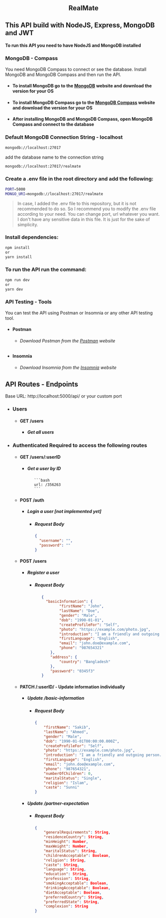 ## <p align="center">RealMate</p>

## This API build with NodeJS, Express, MongoDB and JWT

#### To run this API you need to have NodeJS and MongoDB installed

### MongoDB - Compass
You need MongoDB Compass to connect or see the database. Install MongoDB and MongoDB Compass and then run the API.

- #### To install MongoDB go to the [MongoDB](https://www.mongodb.com/try/download/community) website and download the version for your OS
- #### To install MongoDB Compass go to the [MongoDB Compass](https://www.mongodb.com/products/compass) website and download the version for your OS
- #### After installing MongoDB and MongoDB Compass, open MongoDB Compass and connect to the database

### Default MongoDB Connection String - localhost

```bash
mongodb://localhost:27017
```

add the database name to the connection string

```bash
mongodb://localhost:27017/realmate
```

### Create a .env file in the root directory and add the following:

```bash
PORT=5000
MONGO_URI=mongodb://localhost:27017/realmate
```
> In case, I added the .env file to this repository, but it is not recommended to do so. So I recommend you to modify the .env file according to your need. You can change port, url whatever you want. I don't have any sensitive data in this file. It is just for the sake of simplicity.


### Install dependencies:

```bash
npm install 
or
yarn install
```

### To run the API run the command:

```bash
npm run dev
or
yarn dev
```

### API Testing - Tools
You can test the API using Postman or Insomnia or any other API testing tool.

- #### Postman

  - ###### Download Postman from the [Postman](https://www.postman.com/downloads/) website

- #### Insomnia
    
  - ###### Download Insomnia from the [Insomnia](https://insomnia.rest/download/) website
    


## API Routes - Endpoints

Base URL: http://localhost:5000/api/ or your custom port

- ### Users

  - #### GET /users

    - ##### Get all users


- ### Authenticated Required to access the following routes
    
  - #### GET /users/:userID
    
    - ##### Get a user by ID

             ```bash
             url: /356263
             ```

  - #### POST /auth
    
    - ##### Login a user [not implemented yet]
        - ##### Request Body

             ```json
             {
               "username": "",
               "password": ""
             }
             ```

    
  - #### POST  /users
    
    - ##### Register a user
        - ##### Request Body

             ```json
                {
                  "basicInformation": {
                        "firstName": "John",
                        "lastName": "Doe",
                        "gender": "Male",
                        "dob": "1990-01-01",
                        "createProfileFor": "Self",
                        "photo": "https://example.com/photo.jpg",
                        "introduction": "I am a friendly and outgoing person.",
                        "firstLanguage": "English",
                        "email": "john.doe@example.com",
                        "phone": "987654321"
                    },
                    "address": {
                        "country": "Bangladesh"
                    },
                	"password": "0345f3"
                }

             ```

  - #### PATCH /:userID/ - Update information individually
    
    - ##### Update /basic-information
        - ##### Request Body

            ```json
            {
                "firstName": "Sakib",
                "lastName": "Ahmed",
                "gender": "Male",
                "dob": "1990-01-01T00:00:00.000Z",
                "createProfileFor": "Self",
                "photo": "https://example.com/photo.jpg",
                "introduction": "I am a friendly and outgoing person.",
                "firstLanguage": "English",
                "email": "john.doe@example.com",
                "phone": "987654321",
                "numberOfChildren": 0,
                "maritalStatus": "Single",
                "religion": "Islam",
                "caste": "Sunni"
            }
            ```

    - ##### Update /partner-expectation
        - ##### Request Body


            ```json
            {
                "generalRequirements": String,
                "residenceCountry": String,
                "minHeight": Number,
                "maxWeight": Number,
                "maritalStatus": String,
                "childrenAcceptable": Boolean,
                "religion": String,
                "caste": String,
                "language": String,
                "education": String,
                "profession": String,
                "smokingAcceptable": Boolean,
                "drinkingAcceptable": Boolean,
                "dietAcceptable": Boolean,
                "preferredCountry": String,
                "preferredState": String,
                "complexion": String
            }
            ```